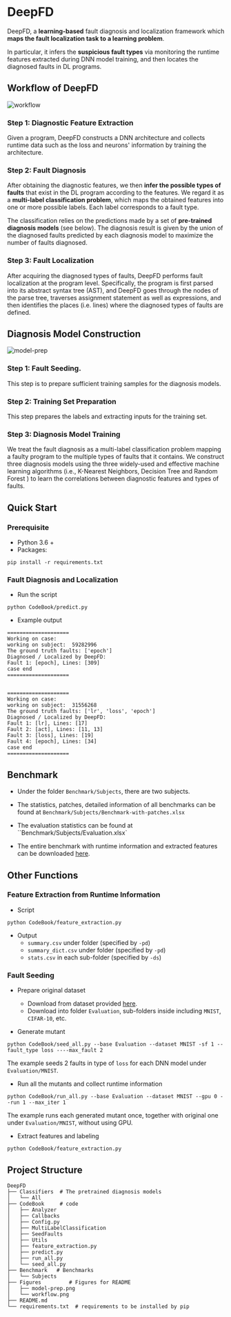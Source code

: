 # DeepFD

DeepFD, a **learning-based** fault diagnosis and localization framework which **maps the fault localization task to a learning problem**. 

In particular, it infers the **suspicious fault types** via monitoring the runtime features extracted during DNN model training, and then locates the diagnosed faults in DL programs.



## Workflow of DeepFD

![workflow](/Users/bella/PycharmProjects/New/DeepFD/Figures/workflow.png)



### Step 1: Diagnostic Feature Extraction

Given a program, DeepFD constructs a DNN architecture and collects runtime data such as the loss and neurons' information by training the architecture. 



### Step 2: Fault Diagnosis

After obtaining the diagnostic features, we then **infer the possible types of faults** that exist in the DL program according to the features. We regard it as a **multi-label classification problem**, which maps the obtained features into one or more possible labels.  Each label corresponds to a fault type. 

The classification relies on the predictions made by a set of **pre-trained diagnosis models** (see below). The diagnosis result is given by the union of the diagnosed faults predicted by each diagnosis model to maximize the number of faults diagnosed.



### Step 3: Fault Localization

After acquiring the diagnosed types of faults, DeepFD performs fault localization at the program level. Specifically, the program is first parsed into its abstract syntax tree (AST), and DeepFD goes through the nodes of the parse tree, traverses assignment statement as well as expressions, and then identifies the places (i.e. lines) where the diagnosed types of faults are defined. 



## Diagnosis Model Construction

![model-prep](/Users/bella/PycharmProjects/New/DeepFD/Figures/model-prep.png)

### Step 1: Fault Seeding. 

This step is to prepare sufficient training samples for the diagnosis models.



### Step 2: Training Set Preparation

This step prepares the labels and extracting inputs for the training set.



### Step 3: Diagnosis Model Training

We treat the fault diagnosis as a multi-label classification problem mapping a faulty program to the multiple types of faults that it contains. We construct three diagnosis models using the three widely-used and effective machine learning algorithms (i.e., K-Nearest Neighbors, Decision Tree and Random Forest ) to learn the correlations between diagnostic features and types of faults.



## Quick Start

### Prerequisite

- Python 3.6 +
- Packages:

```shell
pip install -r requirements.txt
```



### Fault Diagnosis and Localization

- Run the script

```shell
python CodeBook/predict.py
```



- Example output

```shell
====================
Working on case: 
working on subject:  59282996
The ground truth faults: ['epoch']
Diagnosed / Localized by DeepFD:
Fault 1: [epoch], Lines: [309]
case end 
====================


====================
Working on case: 
working on subject:  31556268
The ground truth faults: ['lr', 'loss', 'epoch']
Diagnosed / Localized by DeepFD:
Fault 1: [lr], Lines: [17]
Fault 2: [act], Lines: [11, 13]
Fault 3: [loss], Lines: [19]
Fault 4: [epoch], Lines: [34]
case end 
====================

```



## Benchmark

- Under the folder `Benchmark/Subjects`, there are two subjects.

- The statistics, patches, detailed information of all benchmarks can be found at `Benchmark/Subjects/Benchmark-with-patches.xlsx`
- The evaluation statistics can be found at ``Benchmark/Subjects/Evaluation.xlsx`
- The entire benchmark with runtime information and extracted features can be downloaded [here](https://drive.google.com/drive/folders/1JddnrUPy1cqM5XAVwAye6aeE-FVl_qoa?usp=sharing). 



## Other Functions

### Feature Extraction from Runtime Information

- Script

```shell
python CodeBook/feature_extraction.py
```

- Output
  - `summary.csv` under folder (specified by `-pd`)
  - `summary_dict.csv` under folder (specified by `-pd`)
  - `stats.csv` in each sub-folder (specified by `-ds`)



### Fault Seeding

- Prepare original dataset
  - Download from dataset provided [here](https://conf.researchr.org/details/icse-2021/icse-2021-papers/81/AUTOTRAINER-An-Automatic-DNN-Training-Problem-Detection-and-Repair-System).
  - Download into folder `Evaluation`, sub-folders inside including `MNIST`, `CIFAR-10`, etc.

- Generate mutant

```shell
python CodeBook/seed_all.py --base Evaluation --dataset MNIST -sf 1 --fault_type loss ----max_fault 2
```

The example seeds 2 faults in type of `loss` for each DNN model under `Evaluation/MNIST`.



- Run all the mutants and collect runtime information

```shell
python CodeBook/run_all.py --base Evaluation --dataset MNIST --gpu 0 --run 1 --max_iter 1
```

The example runs each generated mutant once, together with original one under `Evaluation/MNIST`, without using GPU.



- Extract features and labeling

```shell
python CodeBook/feature_extraction.py
```



## Project Structure

```shell
DeepFD
├── Classifiers  # The pretrained diagnosis models
│   └── All
├── CodeBook     # code
│   ├── Analyzer
│   ├── Callbacks
│   ├── Config.py
│   ├── MultiLabelClassification
│   ├── SeedFaults
│   ├── Utils
│   ├── feature_extraction.py
│   ├── predict.py
│   ├── run_all.py
│   └── seed_all.py
├── Benchmark   # Benchmarks
│   └── Subjects
├── Figures			# Figures for README
│   ├── model-prep.png
│   └── workflow.png
├── README.md		
└── requirements.txt  # requirements to be installed by pip
```



